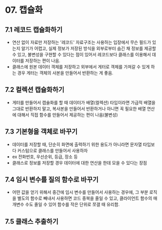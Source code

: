 # 07. 캡슐화

## 7.1 레코드 캡슐화하기

- 연산 없이 자료만 저장하는 '레코드' 자료구조는 사용하는 입장에서 무슨 필드가 있는지
  알기가 어렵고, 실제 정보가 저장된 방식을 외부로부터 숨긴 채 정보를 제공할 수 있고,
  불변성을 구현할 수 있다는 점이 있어서 레코드보다 클래스를 이용해서 데이터를 저장하는
  편이 나음.
- 클래스에 원본 데이터 객체를 저장하고 외부에서 게터로 객체를 가져갈 수 있게 하는 경우
  게터는 객체의 사본을 만들어서 반환하는 게 좋음.

## 7.2 컬렉션 캡슐화하기

- 게터를 만들어서 캡슐화를 할 때 데이터가 배열(컬렉션) 타입이라면 가급적
  배열을 그대로 반환하지 말고, 복사본을 만들어서 반환하거나
  아니면 꼭 필요한 배열 연산에 대해서 직접 함수를 만들어서 제공하는 편이 나음(불변성)

## 7.3 기본형을 객체로 바꾸기

- 데이터를 저장할 때, 단순히 화면에 출력하기 위한 용도가 아니라면
  문자열 타입보다 커스텀으로 클래스를 만들어서 사용하자
- ex 전화번호, 우선순위, 등급, 장소 등
- 클래스로 정보를 저장할 경우 데이터에 대한 연산을 한데 모을 수 있다는 장점

## 7.4 임시 변수를 질의 함수로 바꾸기

- 어떤 값을 얻기 위해서 중간에 임시 변수를 만들어서 사용하는 경우에,
  그 부분 로직을 별도의 함수로 빼내서 사용하면 코드 중복을 줄일 수 있고,
  클라이언트 함수의 매개변수 수도 줄일 수 있어 함수를 작은 단위로 쪼갤 때 유리함.

## 7.5 클래스 추출하기

